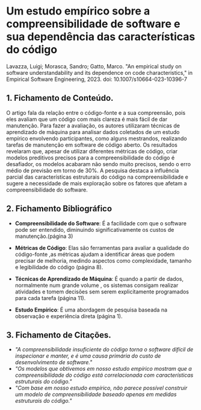# Um estudo empírico sobre a compreensibilidade de software e sua dependência das características do código

Lavazza, Luigi; Morasca, Sandro; Gatto, Marco. "An empirical study on software understandability and its dependence on code characteristics," in Empirical Software Engineering, 2023. doi: 10.1007/s10664-023-10396-7

## 1. Fichamento de Conteúdo.

O artigo fala da relação entre o código-fonte e a sua compreensão, pois eles avaliam que um código com mais clareza é mais fácil de dar manutenção. Para fazer a avaliação, os autores utilizaram técnicas de aprendizado de máquina para analisar dados coletados de um estudo empírico envolvendo participantes, como alguns mestrandos, realizando tarefas de manutenção em software de código aberto. Os resultados revelaram que, apesar de utilizar diferentes métricas de código, criar modelos preditivos precisos para a compreensibilidade do código é desafiador, os modelos acabaram não sendo muito precisos, sendo o erro médio de previsão em torno de 30%. A pesquisa destaca a influência parcial das características estruturais do código na compreensibilidade e sugere a necessidade de mais exploração sobre os fatores que afetam a compreensibilidade do software.


## 2. Fichamento Bibliográfico

- **Compreensibilidade do Software**: É a facilidade com que o software pode ser entendido, diminuindo significativamente os custos de manutenção.(página 3)

- **Métricas de Código**: Elas são ferramentas para avaliar a qualidade do código-fonte ,as métricas ajudam a identificar áreas que podem precisar de melhoria, medindo aspectos como complexidade, tamanho e legibilidade do código (página 8).

- **Técnicas de Aprendizado de Máquina**: É quando a partir de dados, normalmente num grande volume , os sistemas consigam realizar atividades e tomem decisões sem serem explicitamente programados para cada tarefa (página 11). 

- **Estudo Empírico**: É uma abordagem de pesquisa baseada na observação e experiência direta (página 1).

## 3. Fichamento de Citações.

- _"A compreensibilidade insuficiente do código torna o software difícil de inspecionar e manter, e é uma causa primária do custo de desenvolvimento de software."_
- _"Os modelos que obtivemos em nosso estudo empírico mostram que a compreensibilidade do código está correlacionada com características estruturais do código."_
- _"Com base em nosso estudo empírico, não parece possível construir um modelo de compreensibilidade baseado apenas em medidas estruturais do código."_
